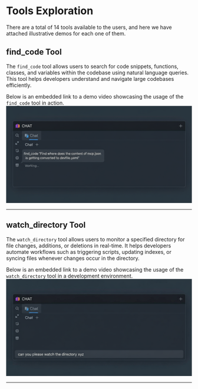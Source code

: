 # Tools Exploration
There are a total of 14 tools available to the users, and here we have attached illustrative demos for each one of them.

## find_code Tool

The `find_code` tool allows users to search for code snippets, functions, classes, and variables within the codebase using natural language queries. This tool helps developers understand and navigate large codebases efficiently.

Below is an embedded link to a demo video showcasing the usage of the `find_code` tool in action.
[![Watch the demo video](./images/tool_images/1.png)](https://drive.google.com/file/d/1ojCDIIAwcir9e3jgHHIVC5weZ9nuIQcs/view?usp=drive_link)

---

## watch_directory Tool

The `watch_directory` tool allows users to monitor a specified directory for file changes, additions, or deletions in real-time. It helps developers automate workflows such as triggering scripts, updating indexes, or syncing files whenever changes occur in the directory.

Below is an embedded link to a demo video showcasing the usage of the `watch_directory` tool in a development environment.
[![Watch the demo](./images/tool_images/2.png)](https://drive.google.com/file/d/1OEjcS2iwwymss99zLidbeBjcblferKBX/view?usp=drive_link) 

---
